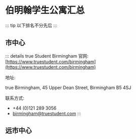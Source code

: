 # 伯明翰学生公寓汇总

::: tip
以下排名不分先后
:::

## 市中心

::: details true Student Birmingham
官网: [https://www.truestudent.com/birmingham](https://www.truestudent.com/birmingham)

地址: 

true Birmingham, 45 Upper Dean Street, Birmingham B5 4SJ

联系方式: 
* +44 (0)121 289 3056
* birmingham@truestudent.com
:::


## 远市中心